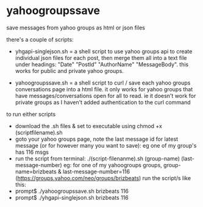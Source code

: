 # yahoogroupssave
save messages from yahoo groups as html or json files

there's a couple of scripts:

- yhgapi-singlejson.sh = a shell script to use yahoo groups api to create individual json files for each post, then merge them all into a text file under headings: "Date" "PostId" "AuthorName" "MessageBody". this works for public and private yahoo groups.

- yahoogroupssave.sh = a shell script to curl / save each yahoo groups conversations page into a html file. it only works for yahoo groups that have messages/conversations open for all to read. ie it doesn't work for private groups as I haven't added authentication to the curl command

to run either scripts
- download the .sh files & set to executable using chmod +x (scriptfilename).sh
- goto your yahoo groups page, note the last message id for latest message (or for however many you want to save): eg one of my group's has 116 msgs
- run the script from terminal: ./(script-filenanme).sh (group-name) (last-message-number)
eg: for one of my yahoogroups groups, group-name=brizbeats & last-message-number=116 (https://groups.yahoo.com/neo/groups/brizbeats)
run the script/s like this: 
- prompt$ ./yahoogroupssave.sh brizbeats 116
- prompt$ ./yhgapi-singlejson.sh brizbeats 116

